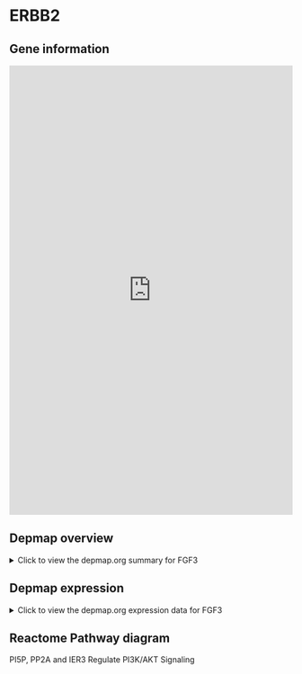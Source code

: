 <h1>ERBB2</h1>

<h2>Gene information</h2>
<iframe src="https://depmap.org/portal/gene/FGF3?tab=about" style="border:none;width:100%;height:800px"></iframe>

<h2>Depmap overview</h2>
<details>
  <summary>Click to view the depmap.org summary for FGF3</summary>
  <iframe src="https://depmap.org/portal/gene/FGF3?tab=overview" style="border:none;width:100%;height:800px"></iframe>
</details>

<h2>Depmap expression</h2>
<details>
  <summary>Click to view the depmap.org expression data for FGF3</summary>
  <iframe src="https://depmap.org/portal/gene/FGF3?tab=characterization" style="border:none;width:100%;height:800px"></iframe>
</details>



<h2>Reactome Pathway diagram</h2>
PI5P, PP2A and IER3 Regulate PI3K/AKT Signaling
<div id="diagramHolder"></div>

<script>
    //Creating the Reactome Diagram widget
    //Take into account a proxy needs to be set up in your server side pointing to www.reactome.org
    function onReactomeDiagramReady(){  //This function is automatically called when the widget code is ready to be used
        var diagram = Reactome.Diagram.create({
            "placeHolder" : "diagramHolder",
            "width" : 900,
            "height" : 500
        });

        //Initialising it to the "Hemostasis" pathway
        diagram.loadDiagram("R-HSA-6811558");

        //Adding different listeners

        diagram.onDiagramLoaded(function (loaded) {
            console.info("Loaded ", loaded);
            diagram.flagItems("BAD");
	    diagram.flagItems("Q92934");
            if (loaded == "R-HSA-6811558") diagram.selectItem("R-HSA-6811558");
        });

     }
</script>



